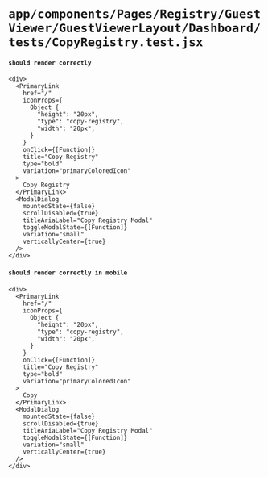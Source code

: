 # `app/components/Pages/Registry/GuestViewer/GuestViewerLayout/Dashboard/tests/CopyRegistry.test.jsx`

#### `should render correctly`

```
<div>
  <PrimaryLink
    href="/"
    iconProps={
      Object {
        "height": "20px",
        "type": "copy-registry",
        "width": "20px",
      }
    }
    onClick={[Function]}
    title="Copy Registry"
    type="bold"
    variation="primaryColoredIcon"
  >
    Copy Registry
  </PrimaryLink>
  <ModalDialog
    mountedState={false}
    scrollDisabled={true}
    titleAriaLabel="Copy Registry Modal"
    toggleModalState={[Function]}
    variation="small"
    verticallyCenter={true}
  />
</div>
```

#### `should render correctly in mobile`

```
<div>
  <PrimaryLink
    href="/"
    iconProps={
      Object {
        "height": "20px",
        "type": "copy-registry",
        "width": "20px",
      }
    }
    onClick={[Function]}
    title="Copy Registry"
    type="bold"
    variation="primaryColoredIcon"
  >
    Copy
  </PrimaryLink>
  <ModalDialog
    mountedState={false}
    scrollDisabled={true}
    titleAriaLabel="Copy Registry Modal"
    toggleModalState={[Function]}
    variation="small"
    verticallyCenter={true}
  />
</div>
```

